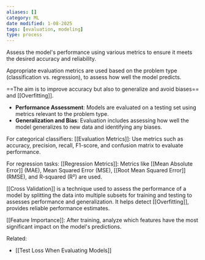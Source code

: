 ```yaml
---
aliases: []
category: ML
date modified: 1-08-2025
tags: [evaluation, modeling]
type: process
---
```

Assess the model's performance using various metrics to ensure it meets the desired accuracy and reliability.

Appropriate evaluation metrics are used based on the problem type (classification vs. regression), to assess how well the model predicts.

==The aim is to improve accuracy but also to generalize and avoid biases== and [[Overfitting]].

- **Performance Assessment**: Models are evaluated on a testing set using metrics relevant to the problem type.
- **Generalization and Bias**: Evaluation includes assessing how well the model generalizes to new data and identifying any biases.

For categorical classifiers: [[Evaluation Metrics]]: Use metrics such as accuracy, precision, recall, F1-score, and confusion matrix to evaluate performance.

For regression tasks: [[Regression Metrics]]: Metrics like [[Mean Absolute Error]] (MAE), Mean Squared Error (MSE), [[Root Mean Squared Error]] (RMSE), and R-squared (R²) are used.

[[Cross Validation]] is a technique used to assess the performance of a model by splitting the data into multiple subsets for training and testing to assesses performance and generalization. It helps detect [[Overfitting]], provides reliable performance estimates.

[[Feature Importance]]: After training, analyze which features have the most significant impact on the model's predictions.

Related:
- [[Test Loss When Evaluating Models]]